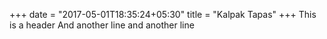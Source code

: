 +++
date = "2017-05-01T18:35:24+05:30"
title = "Kalpak Tapas"
+++
This is a header
And another line
and another line

